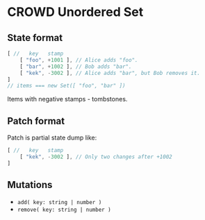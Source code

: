 # CROWD Unordered Set

## State format

```javascript
[ //   key   stamp
	[ "foo", +1001 ], // Alice adds "foo".
	[ "bar", +1002 ], // Bob adds "bar".
	[ "kek", -3002 ], // Alice adds "bar", but Bob removes it.
]
// items === new Set([ "foo", "bar" ])
```

Items with negative stamps - tombstones.

## Patch format

Patch is partial state dump like:

```javascript
[ //   key   stamp
	[ "kek", -3002 ], // Only two changes after +1002
]
```

## Mutations

- `add( key: string | number )`
- `remove( key: string | number )`
